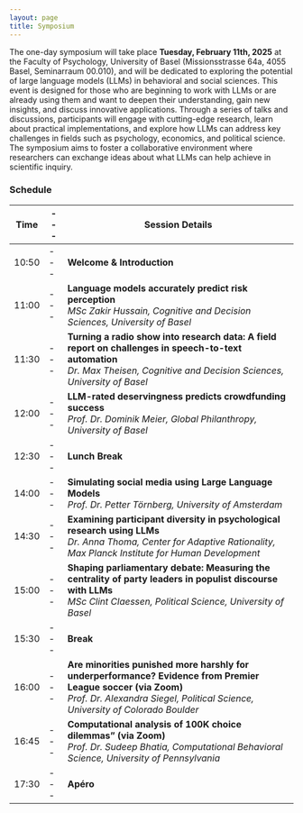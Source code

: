 ```yaml
---
layout: page
title: Symposium
---
```



The one-day symposium will take place **Tuesday, February 11th, 2025** at the Faculty of Psychology, University of Basel (Missionsstrasse 64a, 4055 Basel, Seminarraum 00.010), and will be dedicated to exploring the potential of large language models (LLMs) in behavioral and social sciences. This event is designed for those who are beginning to work with LLMs or are already using them and want to deepen their understanding, gain new insights, and discuss innovative applications. Through a series of talks and discussions, participants will engage with cutting-edge research, learn about practical implementations, and explore how LLMs can address key challenges in fields such as psychology, economics, and political science. The symposium aims to foster a collaborative environment where researchers can exchange ideas about what LLMs can help achieve in scientific inquiry.

### Schedule

| Time |---| Session Details                                                                                                                                                                                    |
|------|---|----------------------------------------------------------------------------------------------------------------------------------------------------------------------------------------------------|
| 10:50 |---| **Welcome & Introduction**                                                                                                                                                                         |
| 11:00 |---| **Language models accurately predict risk perception**<br> *MSc Zakir Hussain, Cognitive and Decision Sciences, University of Basel*                                                               |
| 11:30 |---| **Turning a radio show into research data: A field report on challenges in speech-to-text automation**<br> *Dr. Max Theisen, Cognitive and Decision Sciences, University of Basel*                 |
| 12:00 |---| **LLM-rated deservingness predicts crowdfunding success**  <br> *Prof. Dr. Dominik Meier, Global Philanthropy, University of Basel*                                                                |
| 12:30 |---| **Lunch Break**                                                                                                                                                                                    |
| 14:00 |---| **Simulating social media using Large Language Models**  <br> *Prof. Dr. Petter Törnberg, University of Amsterdam*                                                                                 |
| 14:30 |---| **Examining participant diversity in psychological research using LLMs**  <br> *Dr. Anna Thoma, Center for Adaptive Rationality, Max Planck Institute for Human Development*                       |
| 15:00 |---| **Shaping parliamentary debate: Measuring the centrality of party leaders in populist discourse with LLMs**  <br> *MSc Clint Claessen, Political Science, University of Basel*                     |
| 15:30 |---| **Break**                                                                                                                                                                                          |
| 16:00 |---| **Are minorities punished more harshly for underperformance? Evidence from Premier League soccer (via Zoom)** <br> *Prof. Dr. Alexandra Siegel, Political Science, University of Colorado Boulder* |
| 16:45 |---| **Computational analysis of 100K choice dilemmas” (via Zoom)** <br> *Prof. Dr. Sudeep Bhatia, Computational Behavioral Science, University of Pennsylvania*                                        |
| 17:30 |---| **Apéro**                                                                                                                                                                                          |

